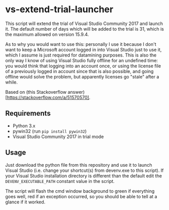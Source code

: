 # vs-extend-trial-launcher
This script will extend the trial of Visual Studio Community 2017 and launch it. The default number of days which will be added to the trial is 31, which is the maximum allowed on version 15.9.4.

As to why you would want to use this: personally I use it because I don't want to keep a Microsoft account logged in into Visual Studio just to use it, which I assume is just required for datamining purposes. This is also the only way I know of using Visual Studio fully offline for an undefined time: you would think that logging into an account once, or using the license file of a previously logged in account since that is also possible, and going offline would solve the problem, but apparently licenses go "stale" after a while.

Based on (this Stackoverflow answer)[https://stackoverflow.com/a/51570570].

## Requirements
- Python 3.x
- pywin32 (run `pip install pywin32`)
- Visual Studio Community 2017 in trial mode

## Usage
Just download the python file from this repository and use it to launch Visual Studio (i.e. change your shortcut(s) from devenv.exe to this script). If your Visual Studio installation directory is different than the default edit the `DEVENV_EXECUTABLE_PATH` constant value in the script.

The script will flash the cmd window background to green if everything goes well, red if an exception occurred, so you should be able to tell at a glance if it worked.
